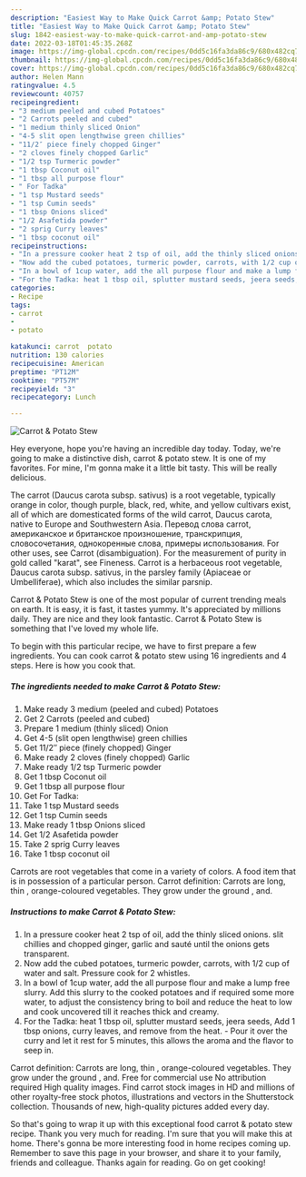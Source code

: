 ```yaml
---
description: "Easiest Way to Make Quick Carrot &amp; Potato Stew"
title: "Easiest Way to Make Quick Carrot &amp; Potato Stew"
slug: 1842-easiest-way-to-make-quick-carrot-and-amp-potato-stew
date: 2022-03-18T01:45:35.268Z
image: https://img-global.cpcdn.com/recipes/0dd5c16fa3da86c9/680x482cq70/carrot-potato-stew-recipe-main-photo.jpg
thumbnail: https://img-global.cpcdn.com/recipes/0dd5c16fa3da86c9/680x482cq70/carrot-potato-stew-recipe-main-photo.jpg
cover: https://img-global.cpcdn.com/recipes/0dd5c16fa3da86c9/680x482cq70/carrot-potato-stew-recipe-main-photo.jpg
author: Helen Mann
ratingvalue: 4.5
reviewcount: 40757
recipeingredient:
- "3 medium peeled and cubed Potatoes"
- "2 Carrots peeled and cubed"
- "1 medium thinly sliced Onion"
- "4-5 slit open lengthwise green chillies"
- "11/2″ piece finely chopped Ginger"
- "2 cloves finely chopped Garlic"
- "1/2 tsp Turmeric powder"
- "1 tbsp Coconut oil"
- "1 tbsp all purpose flour"
- " For Tadka"
- "1 tsp Mustard seeds"
- "1 tsp Cumin seeds"
- "1 tbsp Onions sliced"
- "1/2 Asafetida powder"
- "2 sprig Curry leaves"
- "1 tbsp coconut oil"
recipeinstructions:
- "In a pressure cooker heat 2 tsp of oil, add the thinly sliced onions. slit chillies and chopped ginger, garlic and sauté until the onions gets transparent."
- "Now add the cubed potatoes, turmeric powder, carrots, with 1/2 cup of water and salt. Pressure cook for 2 whistles."
- "In a bowl of 1cup water, add the all purpose flour and make a lump free slurry. Add this slurry to the cooked potatoes and if required some more water, to adjust the consistency bring to boil and reduce the heat to low and cook uncovered till it reaches thick and creamy."
- "For the Tadka: heat 1 tbsp oil, splutter mustard seeds, jeera seeds, Add 1 tbsp onions, curry leaves, and remove from the heat.  Pour it over the curry and let it rest for 5 minutes, this allows the aroma and the flavor to seep in."
categories:
- Recipe
tags:
- carrot
- 
- potato

katakunci: carrot  potato 
nutrition: 130 calories
recipecuisine: American
preptime: "PT12M"
cooktime: "PT57M"
recipeyield: "3"
recipecategory: Lunch

---
```



![Carrot & Potato Stew](https://img-global.cpcdn.com/recipes/0dd5c16fa3da86c9/680x482cq70/carrot-potato-stew-recipe-main-photo.jpg)

Hey everyone, hope you're having an incredible day today. Today, we're going to make a distinctive dish, carrot & potato stew. It is one of my favorites. For mine, I'm gonna make it a little bit tasty. This will be really delicious.

The carrot (Daucus carota subsp. sativus) is a root vegetable, typically orange in color, though purple, black, red, white, and yellow cultivars exist, all of which are domesticated forms of the wild carrot, Daucus carota, native to Europe and Southwestern Asia. Перевод слова carrot, американское и британское произношение, транскрипция, словосочетания, однокоренные слова, примеры использования. For other uses, see Carrot (disambiguation). For the measurement of purity in gold called "karat", see Fineness. Carrot is a herbaceous root vegetable, Daucus carota subsp. sativus, in the parsley family (Apiaceae or Umbelliferae), which also includes the similar parsnip.

Carrot & Potato Stew is one of the most popular of current trending meals on earth. It is easy, it is fast, it tastes yummy. It's appreciated by millions daily. They are nice and they look fantastic. Carrot & Potato Stew is something that I've loved my whole life.


To begin with this particular recipe, we have to first prepare a few ingredients. You can cook carrot & potato stew using 16 ingredients and 4 steps. Here is how you cook that.

<!--inarticleads1-->

##### The ingredients needed to make Carrot & Potato Stew:

1. Make ready 3 medium (peeled and cubed) Potatoes
1. Get 2 Carrots (peeled and cubed)
1. Prepare 1 medium (thinly sliced) Onion
1. Get 4-5 (slit open lengthwise) green chillies
1. Get 11/2″ piece (finely chopped) Ginger
1. Make ready 2 cloves (finely chopped) Garlic
1. Make ready 1/2 tsp Turmeric powder
1. Get 1 tbsp Coconut oil
1. Get 1 tbsp all purpose flour
1. Get  For Tadka:
1. Take 1 tsp Mustard seeds
1. Get 1 tsp Cumin seeds
1. Make ready 1 tbsp Onions sliced
1. Get 1/2 Asafetida powder
1. Take 2 sprig Curry leaves
1. Take 1 tbsp coconut oil


Carrots are root vegetables that come in a variety of colors. A food item that is in possession of a particular person. Carrot definition: Carrots are long, thin , orange-coloured vegetables. They grow under the ground , and. 

<!--inarticleads2-->

##### Instructions to make Carrot & Potato Stew:

1. In a pressure cooker heat 2 tsp of oil, add the thinly sliced onions. slit chillies and chopped ginger, garlic and sauté until the onions gets transparent.
1. Now add the cubed potatoes, turmeric powder, carrots, with 1/2 cup of water and salt. Pressure cook for 2 whistles.
1. In a bowl of 1cup water, add the all purpose flour and make a lump free slurry. Add this slurry to the cooked potatoes and if required some more water, to adjust the consistency bring to boil and reduce the heat to low and cook uncovered till it reaches thick and creamy.
1. For the Tadka: heat 1 tbsp oil, splutter mustard seeds, jeera seeds, Add 1 tbsp onions, curry leaves, and remove from the heat.  - Pour it over the curry and let it rest for 5 minutes, this allows the aroma and the flavor to seep in.


Carrot definition: Carrots are long, thin , orange-coloured vegetables. They grow under the ground , and. Free for commercial use No attribution required High quality images. Find carrot stock images in HD and millions of other royalty-free stock photos, illustrations and vectors in the Shutterstock collection. Thousands of new, high-quality pictures added every day. 

So that's going to wrap it up with this exceptional food carrot & potato stew recipe. Thank you very much for reading. I'm sure that you will make this at home. There's gonna be more interesting food in home recipes coming up. Remember to save this page in your browser, and share it to your family, friends and colleague. Thanks again for reading. Go on get cooking!
